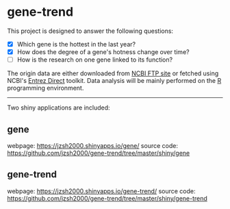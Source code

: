 gene-trend
==========

This project is designed to answer the following questions:

* [x] Which gene is the hottest in the last year?
* [x] How does the degree of a gene's hotness change over time?
* [ ] How is the research on one gene linked to its function?

The origin data are either downloaded from [NCBI FTP site][ncbiftp] or fetched
using NCBI's [Entrez Direct][edirect] toolkit. Data analysis will be mainly
performed on the [R][R] programming environment.

[ncbiftp]: ftp://ftp.ncbi.nlm.nih.gov/
[edirect]: https://www.ncbi.nlm.nih.gov/news/02-06-2014-entrez-direct-released/
[R]: https://cran.r-project.org/

---

Two shiny applications are included:

gene
----
webpage: <https://jzsh2000.shinyapps.io/gene/>
source code: https://github.com/jzsh2000/gene-trend/tree/master/shiny/gene

gene-trend
----------
webpage: <https://jzsh2000.shinyapps.io/gene-trend/>
source code: https://github.com/jzsh2000/gene-trend/tree/master/shiny/gene-trend
